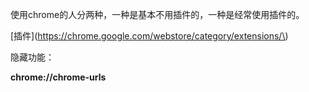使用chrome的人分两种，一种是基本不用插件的，一种是经常使用插件的。

\[插件\]\(https://chrome.google.com/webstore/category/extensions/\)

隐藏功能：

**chrome://chrome-urls**

